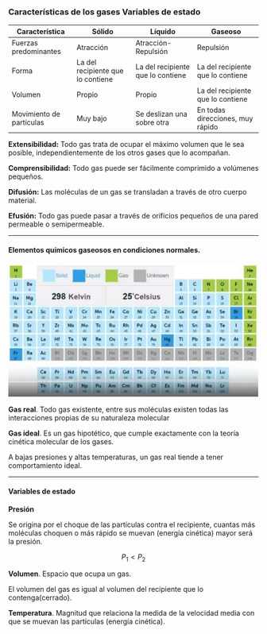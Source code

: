 ### Características de los gases Variables de estado

|Característica|Sólido|Líquido|Gaseoso|
|-|-|-|-|
|Fuerzas predominantes|Atracción|Atracción-Repulsión|Repulsión|
|Forma|La del recipiente que lo contiene|La del recipiente que lo contiene|La del recipiente que lo contiene|
|Volumen|Propio|Propio|La del recipiente que lo contiene|
|Movimiento de partículas|Muy bajo|Se deslizan una sobre otra|En todas direcciones, muy rápido|

**Extensibilidad:** Todo gas trata de ocupar el máximo volumen que le sea posible, independientemente de los otros gases que lo acompañan.

**Comprensibilidad:** Todo gas puede ser fácilmente comprimido a volúmenes pequeños.

**Difusión:** Las moléculas de un gas se transladan a través de otro cuerpo material.

**Efusión:** Todo gas puede pasar a través de orificios pequeños de una pared permeable o semipermeable.

---
#### Elementos químicos gaseosos en condiciones normales.

![](/Attachments/Images/1.-Gases-variables-de-estado.jpeg)

**Gas real**. Todo gas existente, entre sus moléculas existen todas las interacciones propias de su naturaleza molecular

**Gas ideal**. Es un gas hipotético, que cumple exactamente con la teoría cinética molecular de los gases.

A bajas presiones y altas temperaturas, un gas real tiende a tener comportamiento ideal.

---
#### Variables de estado

**Presión**

Se origina por el choque de las partículas contra el recipiente, cuantas más moléculas choquen o más rápido se muevan (energía cinética) mayor será la presión.

$$P_1<P_2$$

**Volumen**. Espacio que ocupa un gas.

El volumen del gas es igual al volumen del recipiente que lo contenga(cerrado).

**Temperatura**. Magnitud que relaciona la medida de la velocidad media con que se muevan las partículas (energía cinética).